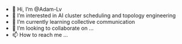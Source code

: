 - 👋 Hi, I’m @Adam-Lv
- 👀 I’m interested in AI cluster scheduling and topology engineering
- 🌱 I’m currently learning collective communication
- 💞️ I’m looking to collaborate on ...
- 📫 How to reach me ...

<!---
Adam-Lv/Adam-Lv is a ✨ special ✨ repository because its `README.md` (this file) appears on your GitHub profile.
You can click the Preview link to take a look at your changes.
--->
